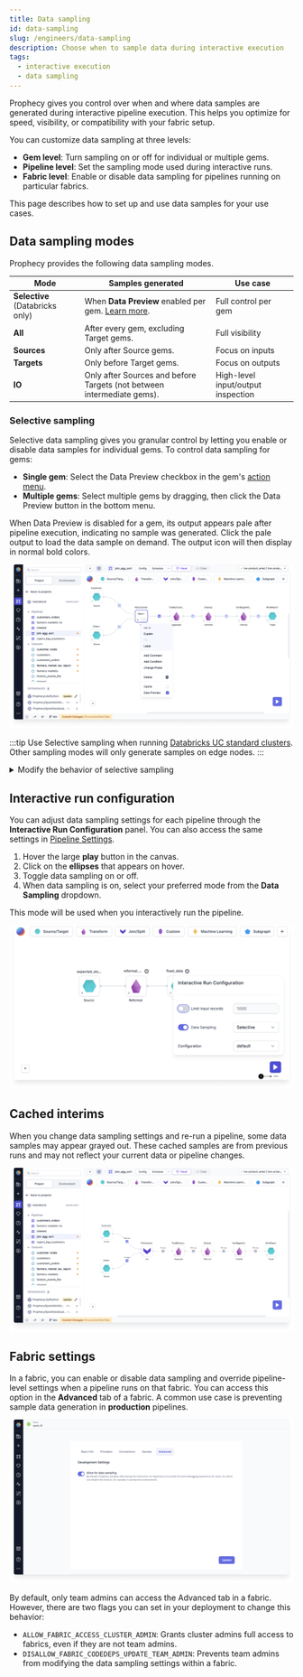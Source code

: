 ```yaml
---
title: Data sampling
id: data-sampling
slug: /engineers/data-sampling
description: Choose when to sample data during interactive execution
tags:
  - interactive execution
  - data sampling
---
```


Prophecy gives you control over when and where data samples are generated during interactive pipeline execution. This helps you optimize for speed, visibility, or compatibility with your fabric setup.

You can customize data sampling at three levels:

- **Gem level**: Turn sampling on or off for individual or multiple gems.
- **Pipeline level**: Set the sampling mode used during interactive runs.
- **Fabric level**: Enable or disable data sampling for pipelines running on particular fabrics.

This page describes how to set up and use data samples for your use cases.

## Data sampling modes

Prophecy provides the following data sampling modes.

| Mode                            | Samples generated                                                         | Use case                           |
| ------------------------------- | ------------------------------------------------------------------------- | ---------------------------------- |
| **Selective** (Databricks only) | When **Data Preview** enabled per gem. [Learn more](#selective-sampling). | Full control per gem               |
| **All**                         | After every gem, excluding Target gems.                                   | Full visibility                    |
| **Sources**                     | Only after Source gems.                                                   | Focus on inputs                    |
| **Targets**                     | Only before Target gems.                                                  | Focus on outputs                   |
| **IO**                          | Only after Sources and before Targets (not between intermediate gems).    | High-level input/output inspection |

### Selective sampling

Selective data sampling gives you granular control by letting you enable or disable data samples for individual gems. To control data sampling for gems:

- **Single gem**: Select the Data Preview checkbox in the gem's [action menu](/engineers/gems).
- **Multiple gems**: Select multiple gems by dragging, then click the Data Preview button in the bottom menu.

When Data Preview is disabled for a gem, its output appears pale after pipeline execution, indicating no sample was generated. Click the pale output to load the data sample on demand. The output icon will then display in normal bold colors.

![Selective](img/selective-interims.png)

:::tip
Use Selective sampling when running [Databricks UC standard clusters](/administration/fabrics/Spark-fabrics/databricks/ucshared). Other sampling modes will only generate samples on edge nodes.
:::

<details>

<summary>Modify the behavior of selective sampling</summary>

Selectively-generated samples load up to 10,000 rows (or 2 MB payload) by default. Set the following environment variables in Databricks to modify this behavior:

- `EXECUTION_DATA_SAMPLE_LOADER_MAX_ROWS`: Max number of rows (default is 10,000 rows).
- `EXECUTION_DATA_SAMPLE_LOADER_PAYLOAD_SIZE_LIMIT`: Max payload size (default 2 MB).
- `EXECUTION_DATA_SAMPLE_LOADER_CHAR_LIMIT`: Per column character limit (default 200 KB). Values exceeding the limit are truncated.

</details>

## Interactive run configuration

You can adjust data sampling settings for each pipeline through the **Interactive Run Configuration** panel. You can also access the same settings in [Pipeline Settings](/engineers/pipeline-settings#run-settings).

1. Hover the large **play** button in the canvas.
1. Click on the **ellipses** that appears on hover.
1. Toggle data sampling on or off.
1. When data sampling is on, select your preferred mode from the **Data Sampling** dropdown.

This mode will be used when you interactively run the pipeline.

![Interactive run configuration](img/interactive-run-config.png)

## Cached interims

When you change data sampling settings and re-run a pipeline, some data samples may appear grayed out. These cached samples are from previous runs and may not reflect your current data or pipeline changes.

![Cached interims](img/cached-interims.png)

## Fabric settings

In a fabric, you can enable or disable data sampling and override pipeline-level settings when a pipeline runs on that fabric. You can access this option in the **Advanced** tab of a fabric. A common use case is preventing sample data generation in **production** pipelines.

![Create a new model test](./img/limit-data-preview-interims.png)

By default, only team admins can access the Advanced tab in a fabric. However, there are two flags you can set in your deployment to change this behavior:

- `ALLOW_FABRIC_ACCESS_CLUSTER_ADMIN`: Grants cluster admins full access to fabrics, even if they are not team admins.
- `DISALLOW_FABRIC_CODEDEPS_UPDATE_TEAM_ADMIN`: Prevents team admins from modifying the data sampling settings within a fabric.
